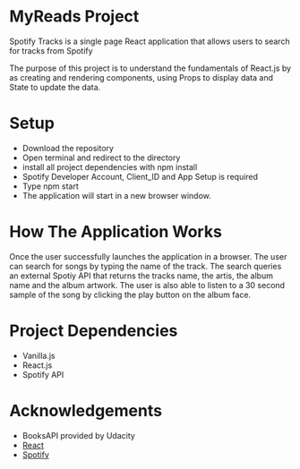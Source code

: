 # MyReads Project

Spotify Tracks is a single page React application that allows users to search for tracks from Spotify 

The purpose of this project is to understand the fundamentals of React.js by as creating and rendering components, using Props to display data and State to update the data.

# Setup

- Download the repository
- Open terminal and redirect to the directory
- install all project dependencies with npm install
- Spotify Developer Account, Client_ID and App Setup is required 
- Type npm start
- The application will start in a new browser window.

# How The Application Works

Once the user successfully launches the application in a browser. The user can search for songs by typing the name of the track. The search queries an external Spotiy API that returns the tracks name, the artis, the album name and the album artwork. The user is also able to listen to a 30 second sample of the song by clicking the play button on the album face. 

# Project Dependencies

- Vanilla.js
- React.js
- Spotify API

# Acknowledgements

- BooksAPI provided by Udacity
- [React](https://reactjs.org/ )
- [Spotify](https://developer.spotify.com/)

